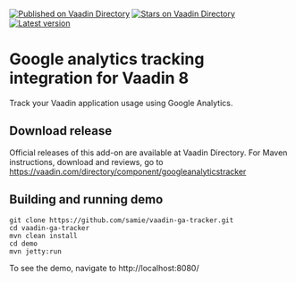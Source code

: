 [![Published on Vaadin  Directory](https://img.shields.io/badge/Vaadin%20Directory-published-00b4f0.svg)](https://vaadin.com/directory/component/googleanalyticstracker)
[![Stars on Vaadin Directory](https://img.shields.io/vaadin-directory/star/googleanalyticstracker.svg)](https://vaadin.com/directory/component/googleanalyticstracker)
[![Latest version](https://img.shields.io/vaadin-directory/v/googleanalyticstracker.svg)](https://vaadin.com/directory/component/googleanalyticstracker)

# Google analytics tracking integration for Vaadin 8

Track your Vaadin application usage using Google Analytics.

## Download release

Official releases of this add-on are available at Vaadin Directory. For Maven instructions, download and reviews, go to https://vaadin.com/directory/component/googleanalyticstracker

## Building and running demo

    git clone https://github.com/samie/vaadin-ga-tracker.git
    cd vaadin-ga-tracker
    mvn clean install
    cd demo
    mvn jetty:run

To see the demo, navigate to http://localhost:8080/
